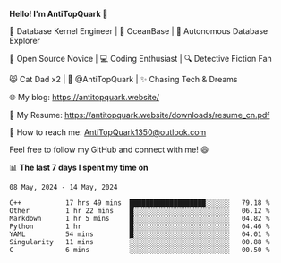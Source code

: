 
**Hello! I'm AntiTopQuark 👋**

🔧 Database Kernel Engineer | 🌊 OceanBase | 🤖 Autonomous Database Explorer

🌱 Open Source Novice | 💻 Coding Enthusiast | 🔍 Detective Fiction Fan

😸 Cat Dad x2 | 🎉 @AntiTopQuark | ✨ Chasing Tech & Dreams

🌐 My blog: https://antitopquark.website/

📄 My Resume: https://antitopquark.website/downloads/resume_cn.pdf

📧 How to reach me: AntiTopQuark1350@outlook.com

Feel free to follow my GitHub and connect with me! 😄

📊 **The last 7 days I spent my time on** 

<!--START_SECTION:waka-->
```text
08 May, 2024 - 14 May, 2024

C++           17 hrs 49 mins  ███████████████████░░░░░░   79.18 % 
Other         1 hr 22 mins    █░░░░░░░░░░░░░░░░░░░░░░░░   06.12 % 
Markdown      1 hr 5 mins     █░░░░░░░░░░░░░░░░░░░░░░░░   04.82 % 
Python        1 hr            █░░░░░░░░░░░░░░░░░░░░░░░░   04.46 % 
YAML          54 mins         █░░░░░░░░░░░░░░░░░░░░░░░░   04.01 % 
Singularity   11 mins         ░░░░░░░░░░░░░░░░░░░░░░░░░   00.88 % 
C             6 mins          ░░░░░░░░░░░░░░░░░░░░░░░░░   00.50 %
```
<!--END_SECTION:waka-->



